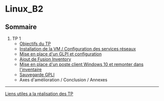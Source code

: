 # Linux_B2


## Sommaire

1. TP 1
    - [Objectifs du TP](objectifs.md)
    - [Installation de la VM / Configuration des services réseaux ](installationVM.md)
    - [Mise en place d'un GLPI et configuration](glpi.md)
    - [Ajout de Fusion Inventory](fusioninventory.md)
    - [Mise en place d'un poste client Windows 10 et remonter dans l'inventaire](client.md)
    - [Sauvegarde GPLI](sauvegarde.md)
    - Axes d'amélioration / Conclusion / Annexes 
    

***

[Liens utiles a la réalisation des TP](liensUtiles.md)